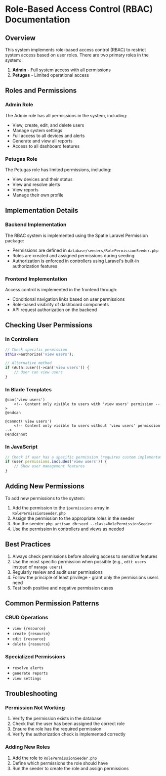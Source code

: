 # Role-Based Access Control (RBAC) Documentation

## Overview

This system implements role-based access control (RBAC) to restrict system access based on user roles. There are two primary roles in the system:

1. **Admin** - Full system access with all permissions
2. **Petugas** - Limited operational access

## Roles and Permissions

### Admin Role
The Admin role has all permissions in the system, including:
- View, create, edit, and delete users
- Manage system settings
- Full access to all devices and alerts
- Generate and view all reports
- Access to all dashboard features

### Petugas Role
The Petugas role has limited permissions, including:
- View devices and their status
- View and resolve alerts
- View reports
- Manage their own profile

## Implementation Details

### Backend Implementation
The RBAC system is implemented using the Spatie Laravel Permission package:
- Permissions are defined in `database/seeders/RolePermissionSeeder.php`
- Roles are created and assigned permissions during seeding
- Authorization is enforced in controllers using Laravel's built-in authorization features

### Frontend Implementation
Access control is implemented in the frontend through:
- Conditional navigation links based on user permissions
- Role-based visibility of dashboard components
- API request authorization on the backend

## Checking User Permissions

### In Controllers
```php
// Check specific permission
$this->authorize('view users');

// Alternative method
if (Auth::user()->can('view users')) {
    // User can view users
}
```

### In Blade Templates
```blade
@can('view users')
    <!-- Content only visible to users with 'view users' permission -->
@endcan

@cannot('view users')
    <!-- Content only visible to users without 'view users' permission -->
@endcannot
```

### In JavaScript
```javascript
// Check if user has a specific permission (requires custom implementation)
if (user.permissions.includes('view users')) {
    // Show user management features
}
```

## Adding New Permissions

To add new permissions to the system:

1. Add the permission to the `$permissions` array in `RolePermissionSeeder.php`
2. Assign the permission to the appropriate roles in the seeder
3. Run the seeder: `php artisan db:seed --class=RolePermissionSeeder`
4. Use the permission in controllers and views as needed

## Best Practices

1. Always check permissions before allowing access to sensitive features
2. Use the most specific permission when possible (e.g., `edit users` instead of `manage users`)
3. Regularly review and audit user permissions
4. Follow the principle of least privilege - grant only the permissions users need
5. Test both positive and negative permission cases

## Common Permission Patterns

### CRUD Operations
- `view {resource}`
- `create {resource}`
- `edit {resource}`
- `delete {resource}`

### Specialized Permissions
- `resolve alerts`
- `generate reports`
- `view settings`

## Troubleshooting

### Permission Not Working
1. Verify the permission exists in the database
2. Check that the user has been assigned the correct role
3. Ensure the role has the required permission
4. Verify the authorization check is implemented correctly

### Adding New Roles
1. Add the role to `RolePermissionSeeder.php`
2. Define which permissions the role should have
3. Run the seeder to create the role and assign permissions
